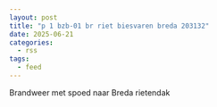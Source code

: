 ```yaml
---
layout: post
title: "p 1 bzb-01 br riet biesvaren breda 203132"
date: 2025-06-21
categories: 
  - rss
tags: 
  - feed
---
```


Brandweer met spoed naar Breda  rietendak
